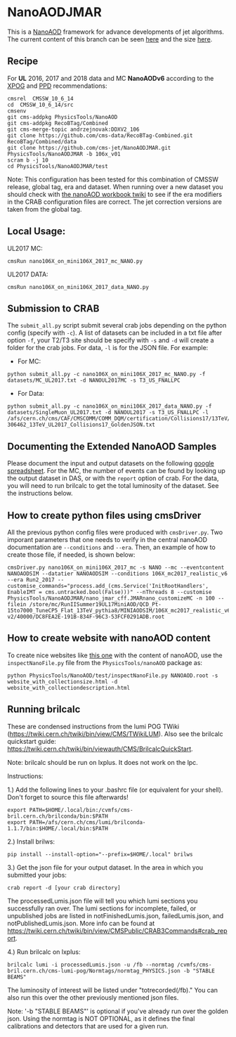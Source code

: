 # NanoAODJMAR

This is a [NanoAOD](https://twiki.cern.ch/twiki/bin/view/CMSPublic/WorkBookNanoAOD) framework for advance developments of jet algorithms. 
The current content of this branch can be seen [here](http://algomez.web.cern.ch/algomez/testWeb/PFnanoplusBtag_content_106x_v01.html) and the size [here](http://algomez.web.cern.ch/algomez/testWeb/PFnanoplusBtag_size_106x_v01.html).

## Recipe

For **UL** 2016, 2017 and 2018 data and MC **NanoAODv6** according to the [XPOG](https://gitlab.cern.ch/cms-nanoAOD/nanoaod-doc/-/wikis/Releases/NanoAODv6) and [PPD](https://twiki.cern.ch/twiki/bin/view/CMS/PdmVLegacy2017Analysis) recommendations:

```
cmsrel  CMSSW_10_6_14
cd  CMSSW_10_6_14/src
cmsenv
git cms-addpkg PhysicsTools/NanoAOD
git cms-addpkg RecoBTag/Combined
git cms-merge-topic andrzejnovak:DDXV2_106
git clone https://github.com/cms-data/RecoBTag-Combined.git RecoBTag/Combined/data
git clone https://github.com/cms-jet/NanoAODJMAR.git PhysicsTools/NanoAODJMAR -b 106x_v01
scram b -j 10
cd PhysicsTools/NanoAODJMAR/test
```
Note: This configuration has been tested for this combination of CMSSW release, global tag, era and dataset. When running over a new dataset you should check with [the nanoAOD workbook twiki](https://twiki.cern.ch/twiki/bin/view/CMSPublic/WorkBookNanoAOD#Running_on_various_datasets_from) to see if the era modifiers in the CRAB configuration files are correct. The jet correction versions are taken from the global tag.

## Local Usage:

UL2017 MC:
```
cmsRun nano106X_on_mini106X_2017_mc_NANO.py
```

UL2017 DATA:
```
cmsRun nano106X_on_mini106X_2017_data_NANO.py
```

## Submission to CRAB

The `submit_all.py` script submit several crab jobs depending on the python config (specify with `-c`). A list of datasets can be included in a txt file after option `-f`, your T2/T3 site should be specify with `-s` and `-d` will create a folder for the crab jobs. For data, `-l` is for the JSON file. For example:

 * For MC:
```
python submit_all.py -c nano106X_on_mini106X_2017_mc_NANO.py -f datasets/MC_UL2017.txt -d NANOUL2017MC -s T3_US_FNALLPC
```

 * For Data:
```
python submit_all.py -c nano106X_on_mini106X_2017_data_NANO.py -f datasets/SingleMuon_UL2017.txt -d NANOUL2017 -s T3_US_FNALLPC -l /afs/cern.ch/cms/CAF/CMSCOMM/COMM_DQM/certification/Collisions17/13TeV/Legacy_2017/Cert_294927-306462_13TeV_UL2017_Collisions17_GoldenJSON.txt  
```

## Documenting the Extended NanoAOD Samples

Please document the input and output datasets on the following [google spreadsheet](https://docs.google.com/spreadsheets/d/1puQgU7gn7qeU2SfL_EUkKTG1X_EZ3SbVjiGC-QlkJCI/edit#gid=0). For the MC, the number of events can be found by looking up the output dataset in DAS, or with the `report` option of crab. For the data, you will need to run brilcalc to get the total luminosity of the dataset. See the instructions below. 

## How to create python files using cmsDriver

All the previous python config files were produced with `cmsDriver.py`. Two imporant parameters that one needs to verify in the central nanoAOD documentation are `--conditions` and `--era`. Then, an example of how to create those file, if needed, is shown below:

```
cmsDriver.py nano106X_on_mini106X_2017_mc -s NANO --mc --eventcontent NANOAODSIM --datatier NANOAODSIM --conditions 106X_mc2017_realistic_v6 --era Run2_2017 --customise_commands="process.add_(cms.Service('InitRootHandlers', EnableIMT = cms.untracked.bool(False)))" --nThreads 8 --customise PhysicsTools/NanoAODJMAR/nano_jmar_cff.JMARnano_customizeMC -n 100 --filein /store/mc/RunIISummer19UL17MiniAOD/QCD_Pt-15to7000_TuneCP5_Flat_13TeV_pythia8/MINIAODSIM/106X_mc2017_realistic_v6_ext2-v2/40000/DC8FEA2E-191B-834F-96C3-53FCF0291ADB.root
```

## How to create website with nanoAOD content

To create nice websites like [this one](http://algomez.web.cern.ch/algomez/testWeb/JMECustomNano102x_mc_v01.html#Jet) with the content of nanoAOD, use the `inspectNanoFile.py` file from the `PhysicsTools/nanoAOD` package as:
```
python PhysicsTools/NanoAOD/test/inspectNanoFile.py NANOAOD.root -s website_with_collectionsize.html -d website_with_collectiondescription.html
```

## Running brilcalc
These are condensed instructions from the lumi POG TWiki (https://twiki.cern.ch/twiki/bin/view/CMS/TWikiLUM). Also see the brilcalc quickstart guide: https://twiki.cern.ch/twiki/bin/viewauth/CMS/BrilcalcQuickStart.

Note: brilcalc should be run on lxplus. It does not work on the lpc.

Instructions:

1.) Add the following lines to your .bashrc file (or equivalent for your shell). Don't forget to source this file afterwards!

    export PATH=$HOME/.local/bin:/cvmfs/cms-bril.cern.ch/brilconda/bin:$PATH
    export PATH=/afs/cern.ch/cms/lumi/brilconda-1.1.7/bin:$HOME/.local/bin:$PATH
    
2.) Install brilws:

    pip install --install-option="--prefix=$HOME/.local" brilws
    
3.) Get the json file for your output dataset. In the area in which you submitted your jobs:

    crab report -d [your crab directory]
    
The processedLumis.json file will tell you which lumi sections you successfully ran over. The lumi sections for incomplete, failed, or unpublished jobs are listed in notFinishedLumis.json, failedLumis.json, and notPublishedLumis.json. More info can be found at https://twiki.cern.ch/twiki/bin/view/CMSPublic/CRAB3Commands#crab_report.
    
4.) Run brilcalc on lxplus:

    brilcalc lumi -i processedLumis.json -u /fb --normtag /cvmfs/cms-bril.cern.ch/cms-lumi-pog/Normtags/normtag_PHYSICS.json -b "STABLE BEAMS"
    
The luminosity of interest will be listed under "totrecorded(/fb)." You can also run this over the other previously mentioned json files.
    
Note: '-b "STABLE BEAMS"' is optional if you've already run over the golden json. 
        Using the normtag is NOT OPTIONAL, as it defines the final calibrations and detectors that are used for a given run.
